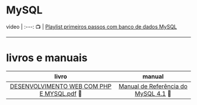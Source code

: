 # MySQL
video |
:---: 📺 |
[Playlist primeiros passos com banco de dados MySQL](https://www.youtube.com/watch?v=Ofktsne-utM&list=PLHz_AreHm4dkBs-795Dsgvau_ekxg8g1r)
***
# livros e manuais
livro | manual
:---:|:---:
[DESENVOLVIMENTO WEB COM PHP E MYSQL.pdf](https://github.com/user-attachments/files/16243121/DESENVOLVIMENTO_WEB_COM_PHP_E_MYSQL_PT_B.pdf) 📖 | [Manual de Referência do MySQL 4.1](https://github.com/user-attachments/files/16243128/refman-4.1-pt.a4.pdf) 📜


